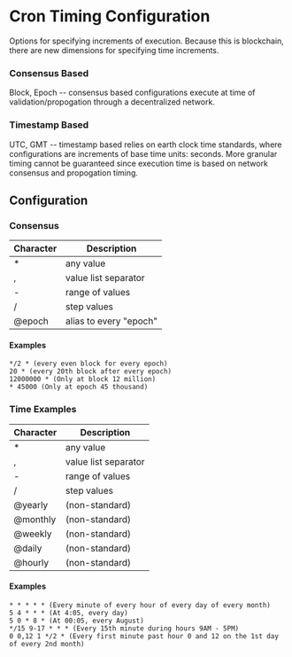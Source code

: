 # Cron Timing Configuration

Options for specifying increments of execution. Because this is blockchain, there are new dimensions for specifying time increments.

### Consensus Based

Block, Epoch -- consensus based configurations execute at time of validation/propogation through a decentralized network.

### Timestamp Based

UTC, GMT -- timestamp based relies on earth clock time standards, where configurations are increments of base time units: seconds. More granular timing cannot be guaranteed since execution time is based on network consensus and propogation timing.


## Configuration

### Consensus

| Character | Description |
| ------- | ------- |
| * | any value |
| , | value list separator |
| - | range of values |
| / | step values |
| @epoch | alias to every "epoch" |

#### Examples

```
*/2 * (every even block for every epoch)
20 * (every 20th block after every epoch)
12000000 * (Only at block 12 million)
* 45000 (Only at epoch 45 thousand)
```

### Time Examples 

| Character | Description |
| ------- | ------- |
| * | any value |
| , | value list separator |
| - | range of values |
| / | step values |
| @yearly | (non-standard) |
| @monthly | (non-standard) |
| @weekly | (non-standard) |
| @daily | (non-standard) |
| @hourly | (non-standard) |

#### Examples

```
* * * * * (Every minute of every hour of every day of every month)
5 4 * * * (At 4:05, every day)
5 0 * 8 * (At 00:05, every August)
*/15 9-17 * * * (Every 15th minute during hours 9AM - 5PM)
0 0,12 1 */2 * (Every first minute past hour 0 and 12 on the 1st day of every 2nd month)
```
